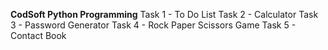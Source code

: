 **CodSoft Python Programming**
Task 1 - To Do List
Task 2 - Calculator
Task 3 - Password Generator
Task 4 - Rock Paper Scissors Game
Task 5 - Contact Book
